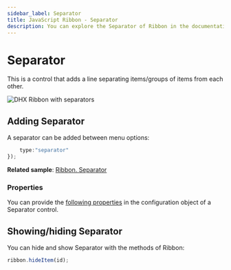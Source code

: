 ```yaml
---
sidebar_label: Separator
title: JavaScript Ribbon - Separator 
description: You can explore the Separator of Ribbon in the documentation of the DHTMLX JavaScript UI library. Browse developer guides and API reference, try out code examples and live demos, and download a free 30-day evaluation version of DHTMLX Suite.
---
```


# Separator

This is a control that adds a line separating items/groups of items from each other.

![DHX Ribbon with separators](../assets/ribbon/separator.png)

## Adding Separator

A separator can be added between menu options:

```javascript
    type:"separator"
});
```

**Related sample**: [Ribbon. Separator](https://snippet.dhtmlx.com/wqhahyw8)

### Properties

You can provide the [following properties](ribbon/api/api_separator_properties.md) in the configuration object of a Separator control.

## Showing/hiding Separator

You can hide and show Separator with the methods of Ribbon:

```javascript
ribbon.hideItem(id);
```
